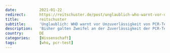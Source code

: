 ```yaml
---
date:          2021-01-22
redirect:      https://reitschuster.de/post/unglaublich-who-warnt-vor-unzuverlaessigkeit-von-pcr-test/
title:         reitschuster
subtitle:      'Unglaublich: WHO warnt vor Unzuverlässigkeit von PCR-Test'
description:   'Bisher galten Zweifel an der Zuverlässigkeit der PCR-Tests als Ketzerei. Und dann so was: Eine Informationsnotiz der WHO gibt genau dem Nahrung, was Kritiker und Zweifler schon bisher immer bemängelten. Und lässt die Bundesregierung sehr merkwürdig dastehen.'
country:       DE
categories:    [Wissenschaft]
tags:          [who, pcr-test]
---
```


